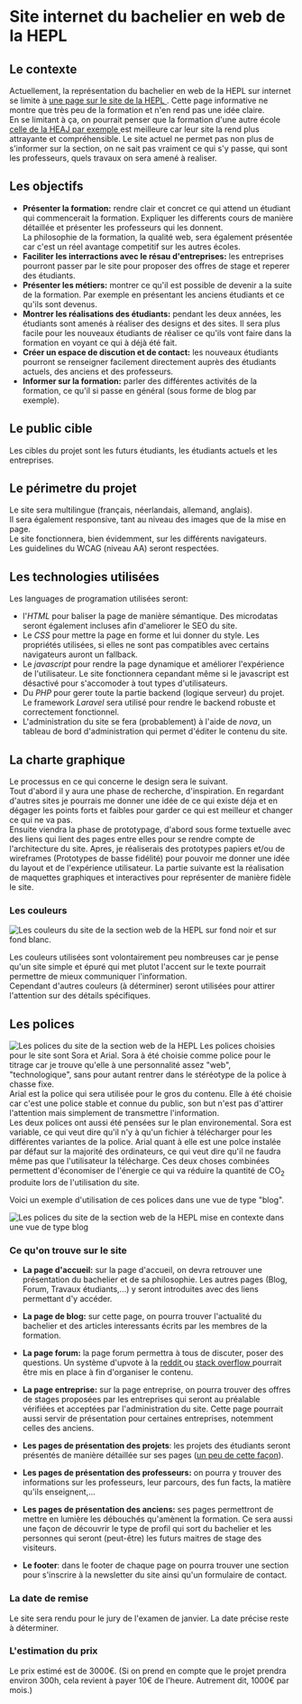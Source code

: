 # Site internet du bachelier en web de la HEPL
## Le contexte
Actuellement, la représentation du bachelier en web de la HEPL sur internet se limite à [ une page sur le site de la HEPL ](https://www.hepl.be/fr/techniques-infographiques/web). Cette page informative ne montre que très peu de la formation et n'en rend pas une idée claire.  
En se limitant à ça, on pourrait penser que la formation d'une autre école [ celle de la HEAJ par exemple ](https://www.heaj.be/fr/formations/bacheliers/1ere-bac-techniques-infographiques/design-web-mobile/) est meilleure car leur site la rend plus attrayante et compréhensible.
Le site actuel ne permet pas non plus de s'informer sur la section, on ne sait pas vraiment ce qui s'y passe, qui sont les professeurs, quels travaux on sera amené à realiser.

## Les objectifs
- **Présenter la formation:** rendre clair et concret ce qui attend un étudiant qui commencerait la formation. Expliquer les differents cours de manière détaillée et présenter les professeurs qui les donnent.  
La philosophie de la formation, la qualité web, sera également présentée car c'est un réel avantage competitif sur les autres écoles.
- **Faciliter les interractions avec le résau d'entreprises:** les entreprises pourront passer par le site pour proposer des offres de stage et reperer des étudiants.
- **Présenter les métiers:** montrer ce qu'il est possible de devenir a la suite de la formation. Par exemple en présentant les anciens étudiants et ce qu'ils sont devenus.
- **Montrer les réalisations des étudiants:** pendant les deux années, les étudiants sont amenés à réaliser des designs et des sites. Il sera plus facile pour les nouveaux étudiants de réaliser ce qu'ils vont faire dans la formation en voyant ce qui à déjà été fait.
- **Créer un espace de discution et de contact:** les nouveaux étudiants pourront se renseigner facilement directement auprès des étudiants actuels, des anciens et des professeurs.
- **Informer sur la formation:** parler des différentes activités de la formation, ce qu'il si passe en général (sous forme de blog par exemple).

## Le public cible
Les cibles du projet sont les futurs étudiants, les étudiants actuels et les entreprises.

## Le périmetre du projet
Le site sera multilingue (français, néerlandais, allemand, anglais).  
Il sera également responsive, tant au niveau des images que de la mise en page.  
Le site fonctionnera, bien évidemment, sur les différents navigateurs.  
Les guidelines du WCAG (niveau AA) seront respectées.  

## Les technologies utilisées
Les languages de programation utilisées seront:
- l'*HTML* pour baliser la page de manière sémantique. Des microdatas seront également incluses afin d'ameliorer le SEO du site.
- Le *CSS* pour mettre la page en forme et lui donner du style. Les propriétés utilisées, si elles ne sont pas compatibles avec certains navigateurs auront un fallback.
- Le *javascript* pour rendre la page dynamique et améliorer l'expérience de l'utilisateur. Le site fonctionnera cepandant même si le javascript est désactivé pour s'accomoder à tout types d'utilisateurs.
- Du *PHP* pour gerer toute la partie backend (logique serveur) du projet. Le framework *Laravel* sera utilisé pour rendre le backend robuste et correctement fonctionnel.
- L'administration du site se fera (probablement) à l'aide de *nova*, un tableau de bord d'administration qui permet d'éditer le contenu du site.

## La charte graphique
Le processus en ce qui concerne le design sera le suivant.  
Tout d'abord il y aura une phase de recherche, d'inspiration. En regardant d'autres sites je pourrais me donner une idée de ce qui existe déja et en dégager les points forts et faibles pour garder ce qui est meilleur et changer ce qui ne va pas.  
Ensuite viendra la phase de prototypage, d'abord sous forme textuelle avec des liens qui lient des pages entre elles pour se rendre compte de l'architecture du site. Apres, je réaliserais des prototypes papiers et/ou de wireframes (Prototypes de basse fidélité) pour pouvoir me donner une idée du layout et de l'expérience utilisateur.
La partie suivante est la réalisation de maquettes graphiques et interactives pour représenter de manière fidèle le site.

### Les couleurs
![Les couleurs du site de la section web de la HEPL sur fond noir et sur fond blanc.](https://github.com/theoLeonet/documentation_web_hepl/blob/main/images/colors.svg?raw=true)

Les couleurs utilisées sont volontairement peu nombreuses car je pense qu'un site simple et épuré qui met plutot l'accent sur le texte pourrait permettre de mieux communiquer l'information.  
Cependant d'autres couleurs (à déterminer) seront utilisées pour attirer l'attention sur des détails spécifiques.

## Les polices
![Les polices du site de la section web de la HEPL](./images/fonts.svg)
Les polices choisies pour le site sont Sora et Arial. Sora à été choisie comme police pour le titrage car je trouve qu'elle à une personnalité assez "web", "technologique", sans pour autant rentrer dans le stéréotype de la police à chasse fixe.  
Arial est la police qui sera utilisée pour le gros du contenu. Elle à été choisie car c'est une police stable et connue du public, son but n'est pas d'attirer l'attention mais simplement de transmettre l'information.  
Les deux polices ont aussi été pensées sur le plan environemental.
Sora est variable, ce qui veut dire qu'il n'y à qu'un fichier à télécharger pour les différentes variantes de la police. Arial quant à elle est une polce instalée par défaut sur la majorité des ordinateurs, ce qui veut dire qu'il ne faudra même pas que l'utilisateur la télécharge. Ces deux choses combinées permettent d'économiser de l'énergie ce qui va réduire la quantité de CO<sub>2</sub> produite lors de l'utilisation du site.  

Voici un exemple d'utilisation de ces polices dans une vue de type "blog".

![Les polices du site de la section web de la HEPL mise en contexte dans une vue de type blog](https://github.com/theoLeonet/documentation_web_hepl/blob/main/images/font_ex_blog_post.svg?raw=true)

### Ce qu'on trouve sur le site
- **La page d'accueil:** sur la page d'accueil, on devra retrouver une présentation du bachelier et de sa philosophie. Les autres pages (Blog, Forum, Travaux étudiants,...) y seront introduites avec des liens permettant d'y accéder.

- **La page de blog:** sur cette page, on pourra trouver l'actualité du bachelier et des articles interessants écrits par les membres de la formation.

- **La page forum:** la page forum permettra à tous de discuter, poser des questions. Un système d'upvote à la [ reddit ](https://www.reddit.com) ou [ stack overflow ](https://github.com/theoLeonet/documentation_web_hepl/blob/main/images/font_ex_blog_post.svg?raw=true) pourrait être mis en place à fin d'organiser le contenu.

- **La page entreprise:** sur la page entreprise, on pourra trouver des offres de stages proposées par les entreprises qui seront au préalable vérifiées et acceptées par l'administration du site. Cette page pourrait aussi servir de présentation pour certaines entreprises, notemment celles des anciens.

- **Les pages de présentation des projets**: les projets des étudiants seront présentés de manière détaillée sur ses pages ([un peu de cette façon](https://christy-hu.com/nickelodeon/index.html)). 

- **Les pages de présentation des professeurs:** on pourra y trouver des informations sur les professeurs, leur parcours, des fun facts, la matière qu'ils enseignent,...

- **Les pages de présentation des anciens:** ses pages permettront de mettre en lumière les débouchés qu'amènent la formation. Ce sera aussi une façon de découvrir le type de profil qui sort du bachelier et les personnes qui seront (peut-être) les futurs maitres de stage des visiteurs.
- **Le footer**: dans le footer de chaque page on pourra trouver une section pour s'inscrire à la newsletter du site ainsi qu'un formulaire de contact.

### La date de remise
Le site sera rendu pour le jury de l'examen de janvier. La date précise reste à déterminer.

### L'estimation du prix
Le prix estimé est de 3000€. (Si on prend en compte que le projet prendra environ 300h, cela revient à payer 10€ de l'heure. Autrement dit, 1000€ par mois.)

